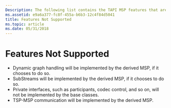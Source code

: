 ```yaml
---
Description: The following list contains the TAPI MSP features that are not supported.
ms.assetid: e9a6a377-fc8f-455a-b6b3-12c4f84d5041
title: Features Not Supported
ms.topic: article
ms.date: 05/31/2018
---
```


# Features Not Supported

-   Dynamic graph handling will be implemented by the derived MSP, if it chooses to do so.
-   SubStreams will be implemented by the derived MSP, if it chooses to do so.
-   Private interfaces, such as participants, codec control, and so on, will not be implemented by the base classes.
-   TSP-MSP communication will be implemented by the derived MSP.

 

 



